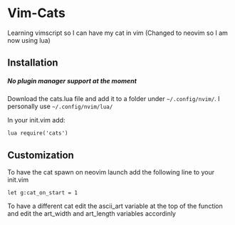 # Vim-Cats
Learning vimscript so I can have my cat in vim (Changed to neovim so I am now using lua)

## Installation
##### No plugin manager support at the moment
   
Download the cats.lua file and add it to a folder under ```~/.config/nvim/```. I personally use ```~/.config/nvim/lua/```

In your init.vim add:
```   
lua require('cats')   
   ```

## Customization
To have the cat spawn on neovim launch add the following line to your init.vim
```
let g:cat_on_start = 1
   ```

To have a different cat edit the ascii_art variable at the top of the function and edit the art_width and art_length variables accordinly
